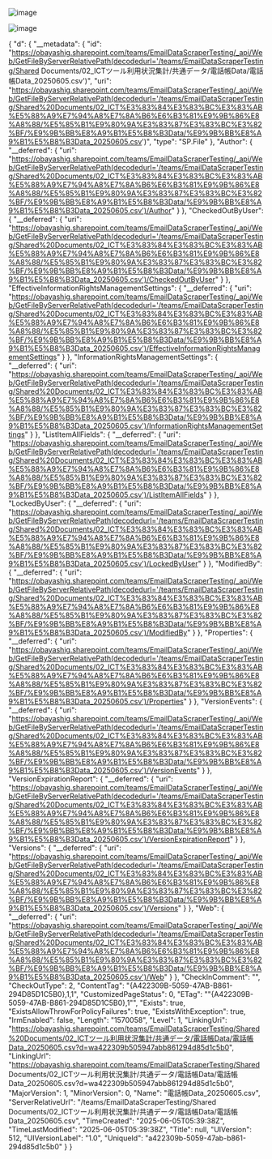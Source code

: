 ![image](https://github.com/user-attachments/assets/26af6fb9-e220-4c36-95bd-5c1d92618891)

![image](https://github.com/user-attachments/assets/176542d5-e4b8-4076-bb68-83b2f492626e)

{
  "d": {
    "__metadata": {
      "id": "https://obayashig.sharepoint.com/teams/EmailDataScraperTesting/_api/Web/GetFileByServerRelativePath(decodedurl='/teams/EmailDataScraperTesting/Shared Documents/02_ICTツール利用状況集計/共通データ/電話帳Data/電話帳Data_20250605.csv')",
      "uri": "https://obayashig.sharepoint.com/teams/EmailDataScraperTesting/_api/Web/GetFileByServerRelativePath(decodedurl='/teams/EmailDataScraperTesting/Shared%20Documents/02_ICT%E3%83%84%E3%83%BC%E3%83%AB%E5%88%A9%E7%94%A8%E7%8A%B6%E6%B3%81%E9%9B%86%E8%A8%88/%E5%85%B1%E9%80%9A%E3%83%87%E3%83%BC%E3%82%BF/%E9%9B%BB%E8%A9%B1%E5%B8%B3Data/%E9%9B%BB%E8%A9%B1%E5%B8%B3Data_20250605.csv')",
      "type": "SP.File"
    },
    "Author": {
      "__deferred": {
        "uri": "https://obayashig.sharepoint.com/teams/EmailDataScraperTesting/_api/Web/GetFileByServerRelativePath(decodedurl='/teams/EmailDataScraperTesting/Shared%20Documents/02_ICT%E3%83%84%E3%83%BC%E3%83%AB%E5%88%A9%E7%94%A8%E7%8A%B6%E6%B3%81%E9%9B%86%E8%A8%88/%E5%85%B1%E9%80%9A%E3%83%87%E3%83%BC%E3%82%BF/%E9%9B%BB%E8%A9%B1%E5%B8%B3Data/%E9%9B%BB%E8%A9%B1%E5%B8%B3Data_20250605.csv')/Author"
      }
    },
    "CheckedOutByUser": {
      "__deferred": {
        "uri": "https://obayashig.sharepoint.com/teams/EmailDataScraperTesting/_api/Web/GetFileByServerRelativePath(decodedurl='/teams/EmailDataScraperTesting/Shared%20Documents/02_ICT%E3%83%84%E3%83%BC%E3%83%AB%E5%88%A9%E7%94%A8%E7%8A%B6%E6%B3%81%E9%9B%86%E8%A8%88/%E5%85%B1%E9%80%9A%E3%83%87%E3%83%BC%E3%82%BF/%E9%9B%BB%E8%A9%B1%E5%B8%B3Data/%E9%9B%BB%E8%A9%B1%E5%B8%B3Data_20250605.csv')/CheckedOutByUser"
      }
    },
    "EffectiveInformationRightsManagementSettings": {
      "__deferred": {
        "uri": "https://obayashig.sharepoint.com/teams/EmailDataScraperTesting/_api/Web/GetFileByServerRelativePath(decodedurl='/teams/EmailDataScraperTesting/Shared%20Documents/02_ICT%E3%83%84%E3%83%BC%E3%83%AB%E5%88%A9%E7%94%A8%E7%8A%B6%E6%B3%81%E9%9B%86%E8%A8%88/%E5%85%B1%E9%80%9A%E3%83%87%E3%83%BC%E3%82%BF/%E9%9B%BB%E8%A9%B1%E5%B8%B3Data/%E9%9B%BB%E8%A9%B1%E5%B8%B3Data_20250605.csv')/EffectiveInformationRightsManagementSettings"
      }
    },
    "InformationRightsManagementSettings": {
      "__deferred": {
        "uri": "https://obayashig.sharepoint.com/teams/EmailDataScraperTesting/_api/Web/GetFileByServerRelativePath(decodedurl='/teams/EmailDataScraperTesting/Shared%20Documents/02_ICT%E3%83%84%E3%83%BC%E3%83%AB%E5%88%A9%E7%94%A8%E7%8A%B6%E6%B3%81%E9%9B%86%E8%A8%88/%E5%85%B1%E9%80%9A%E3%83%87%E3%83%BC%E3%82%BF/%E9%9B%BB%E8%A9%B1%E5%B8%B3Data/%E9%9B%BB%E8%A9%B1%E5%B8%B3Data_20250605.csv')/InformationRightsManagementSettings"
      }
    },
    "ListItemAllFields": {
      "__deferred": {
        "uri": "https://obayashig.sharepoint.com/teams/EmailDataScraperTesting/_api/Web/GetFileByServerRelativePath(decodedurl='/teams/EmailDataScraperTesting/Shared%20Documents/02_ICT%E3%83%84%E3%83%BC%E3%83%AB%E5%88%A9%E7%94%A8%E7%8A%B6%E6%B3%81%E9%9B%86%E8%A8%88/%E5%85%B1%E9%80%9A%E3%83%87%E3%83%BC%E3%82%BF/%E9%9B%BB%E8%A9%B1%E5%B8%B3Data/%E9%9B%BB%E8%A9%B1%E5%B8%B3Data_20250605.csv')/ListItemAllFields"
      }
    },
    "LockedByUser": {
      "__deferred": {
        "uri": "https://obayashig.sharepoint.com/teams/EmailDataScraperTesting/_api/Web/GetFileByServerRelativePath(decodedurl='/teams/EmailDataScraperTesting/Shared%20Documents/02_ICT%E3%83%84%E3%83%BC%E3%83%AB%E5%88%A9%E7%94%A8%E7%8A%B6%E6%B3%81%E9%9B%86%E8%A8%88/%E5%85%B1%E9%80%9A%E3%83%87%E3%83%BC%E3%82%BF/%E9%9B%BB%E8%A9%B1%E5%B8%B3Data/%E9%9B%BB%E8%A9%B1%E5%B8%B3Data_20250605.csv')/LockedByUser"
      }
    },
    "ModifiedBy": {
      "__deferred": {
        "uri": "https://obayashig.sharepoint.com/teams/EmailDataScraperTesting/_api/Web/GetFileByServerRelativePath(decodedurl='/teams/EmailDataScraperTesting/Shared%20Documents/02_ICT%E3%83%84%E3%83%BC%E3%83%AB%E5%88%A9%E7%94%A8%E7%8A%B6%E6%B3%81%E9%9B%86%E8%A8%88/%E5%85%B1%E9%80%9A%E3%83%87%E3%83%BC%E3%82%BF/%E9%9B%BB%E8%A9%B1%E5%B8%B3Data/%E9%9B%BB%E8%A9%B1%E5%B8%B3Data_20250605.csv')/ModifiedBy"
      }
    },
    "Properties": {
      "__deferred": {
        "uri": "https://obayashig.sharepoint.com/teams/EmailDataScraperTesting/_api/Web/GetFileByServerRelativePath(decodedurl='/teams/EmailDataScraperTesting/Shared%20Documents/02_ICT%E3%83%84%E3%83%BC%E3%83%AB%E5%88%A9%E7%94%A8%E7%8A%B6%E6%B3%81%E9%9B%86%E8%A8%88/%E5%85%B1%E9%80%9A%E3%83%87%E3%83%BC%E3%82%BF/%E9%9B%BB%E8%A9%B1%E5%B8%B3Data/%E9%9B%BB%E8%A9%B1%E5%B8%B3Data_20250605.csv')/Properties"
      }
    },
    "VersionEvents": {
      "__deferred": {
        "uri": "https://obayashig.sharepoint.com/teams/EmailDataScraperTesting/_api/Web/GetFileByServerRelativePath(decodedurl='/teams/EmailDataScraperTesting/Shared%20Documents/02_ICT%E3%83%84%E3%83%BC%E3%83%AB%E5%88%A9%E7%94%A8%E7%8A%B6%E6%B3%81%E9%9B%86%E8%A8%88/%E5%85%B1%E9%80%9A%E3%83%87%E3%83%BC%E3%82%BF/%E9%9B%BB%E8%A9%B1%E5%B8%B3Data/%E9%9B%BB%E8%A9%B1%E5%B8%B3Data_20250605.csv')/VersionEvents"
      }
    },
    "VersionExpirationReport": {
      "__deferred": {
        "uri": "https://obayashig.sharepoint.com/teams/EmailDataScraperTesting/_api/Web/GetFileByServerRelativePath(decodedurl='/teams/EmailDataScraperTesting/Shared%20Documents/02_ICT%E3%83%84%E3%83%BC%E3%83%AB%E5%88%A9%E7%94%A8%E7%8A%B6%E6%B3%81%E9%9B%86%E8%A8%88/%E5%85%B1%E9%80%9A%E3%83%87%E3%83%BC%E3%82%BF/%E9%9B%BB%E8%A9%B1%E5%B8%B3Data/%E9%9B%BB%E8%A9%B1%E5%B8%B3Data_20250605.csv')/VersionExpirationReport"
      }
    },
    "Versions": {
      "__deferred": {
        "uri": "https://obayashig.sharepoint.com/teams/EmailDataScraperTesting/_api/Web/GetFileByServerRelativePath(decodedurl='/teams/EmailDataScraperTesting/Shared%20Documents/02_ICT%E3%83%84%E3%83%BC%E3%83%AB%E5%88%A9%E7%94%A8%E7%8A%B6%E6%B3%81%E9%9B%86%E8%A8%88/%E5%85%B1%E9%80%9A%E3%83%87%E3%83%BC%E3%82%BF/%E9%9B%BB%E8%A9%B1%E5%B8%B3Data/%E9%9B%BB%E8%A9%B1%E5%B8%B3Data_20250605.csv')/Versions"
      }
    },
    "Web": {
      "__deferred": {
        "uri": "https://obayashig.sharepoint.com/teams/EmailDataScraperTesting/_api/Web/GetFileByServerRelativePath(decodedurl='/teams/EmailDataScraperTesting/Shared%20Documents/02_ICT%E3%83%84%E3%83%BC%E3%83%AB%E5%88%A9%E7%94%A8%E7%8A%B6%E6%B3%81%E9%9B%86%E8%A8%88/%E5%85%B1%E9%80%9A%E3%83%87%E3%83%BC%E3%82%BF/%E9%9B%BB%E8%A9%B1%E5%B8%B3Data/%E9%9B%BB%E8%A9%B1%E5%B8%B3Data_20250605.csv')/Web"
      }
    },
    "CheckInComment": "",
    "CheckOutType": 2,
    "ContentTag": "{A422309B-5059-47AB-B861-294D85D1C5B0},1,1",
    "CustomizedPageStatus": 0,
    "ETag": "\"{A422309B-5059-47AB-B861-294D85D1C5B0},1\"",
    "Exists": true,
    "ExistsAllowThrowForPolicyFailures": true,
    "ExistsWithException": true,
    "IrmEnabled": false,
    "Length": "1570058",
    "Level": 1,
    "LinkingUri": "https://obayashig.sharepoint.com/teams/EmailDataScraperTesting/Shared%20Documents/02_ICTツール利用状況集計/共通データ/電話帳Data/電話帳Data_20250605.csv?d=wa422309b505947abb861294d85d1c5b0",
    "LinkingUrl": "https://obayashig.sharepoint.com/teams/EmailDataScraperTesting/Shared Documents/02_ICTツール利用状況集計/共通データ/電話帳Data/電話帳Data_20250605.csv?d=wa422309b505947abb861294d85d1c5b0",
    "MajorVersion": 1,
    "MinorVersion": 0,
    "Name": "電話帳Data_20250605.csv",
    "ServerRelativeUrl": "/teams/EmailDataScraperTesting/Shared Documents/02_ICTツール利用状況集計/共通データ/電話帳Data/電話帳Data_20250605.csv",
    "TimeCreated": "2025-06-05T05:39:38Z",
    "TimeLastModified": "2025-06-05T05:39:38Z",
    "Title": null,
    "UIVersion": 512,
    "UIVersionLabel": "1.0",
    "UniqueId": "a422309b-5059-47ab-b861-294d85d1c5b0"
  }
}

